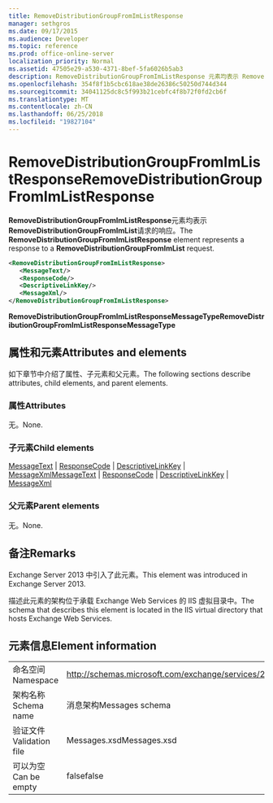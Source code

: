 ```yaml
---
title: RemoveDistributionGroupFromImListResponse
manager: sethgros
ms.date: 09/17/2015
ms.audience: Developer
ms.topic: reference
ms.prod: office-online-server
localization_priority: Normal
ms.assetid: 47505e29-a530-4371-8bef-5fa6026b5ab3
description: RemoveDistributionGroupFromImListResponse 元素均表示 RemoveDistributionGroupFromImList 请求的响应。
ms.openlocfilehash: 354f8f1b5cbc618ae38de26386c50250d744d344
ms.sourcegitcommit: 34041125dc8c5f993b21cebfc4f8b72f0fd2cb6f
ms.translationtype: MT
ms.contentlocale: zh-CN
ms.lasthandoff: 06/25/2018
ms.locfileid: "19827104"
---
```

# <a name="removedistributiongroupfromimlistresponse"></a><span data-ttu-id="75743-103">RemoveDistributionGroupFromImListResponse</span><span class="sxs-lookup"><span data-stu-id="75743-103">RemoveDistributionGroupFromImListResponse</span></span>

<span data-ttu-id="75743-104">**RemoveDistributionGroupFromImListResponse**元素均表示**RemoveDistributionGroupFromImList**请求的响应。</span><span class="sxs-lookup"><span data-stu-id="75743-104">The **RemoveDistributionGroupFromImListResponse** element represents a response to a **RemoveDistributionGroupFromImList** request.</span></span> 
  
```XML
<RemoveDistributionGroupFromImListResponse>
   <MessageText/>
   <ResponseCode/>
   <DescriptiveLinkKey/>
   <MessageXml/>
</RemoveDistributionGroupFromImListResponse>
```

 <span data-ttu-id="75743-105">**RemoveDistributionGroupFromImListResponseMessageType**</span><span class="sxs-lookup"><span data-stu-id="75743-105">**RemoveDistributionGroupFromImListResponseMessageType**</span></span>
## <a name="attributes-and-elements"></a><span data-ttu-id="75743-106">属性和元素</span><span class="sxs-lookup"><span data-stu-id="75743-106">Attributes and elements</span></span>

<span data-ttu-id="75743-107">如下章节中介绍了属性、子元素和父元素。</span><span class="sxs-lookup"><span data-stu-id="75743-107">The following sections describe attributes, child elements, and parent elements.</span></span>
  
### <a name="attributes"></a><span data-ttu-id="75743-108">属性</span><span class="sxs-lookup"><span data-stu-id="75743-108">Attributes</span></span>

<span data-ttu-id="75743-109">无。</span><span class="sxs-lookup"><span data-stu-id="75743-109">None.</span></span>
  
### <a name="child-elements"></a><span data-ttu-id="75743-110">子元素</span><span class="sxs-lookup"><span data-stu-id="75743-110">Child elements</span></span>

<span data-ttu-id="75743-111">[MessageText](messagetext.md) | [ResponseCode](responsecode.md) | [DescriptiveLinkKey](descriptivelinkkey.md) | [MessageXml](messagexml.md)</span><span class="sxs-lookup"><span data-stu-id="75743-111">[MessageText](messagetext.md) | [ResponseCode](responsecode.md) | [DescriptiveLinkKey](descriptivelinkkey.md) | [MessageXml](messagexml.md)</span></span>
  
### <a name="parent-elements"></a><span data-ttu-id="75743-112">父元素</span><span class="sxs-lookup"><span data-stu-id="75743-112">Parent elements</span></span>

<span data-ttu-id="75743-113">无。</span><span class="sxs-lookup"><span data-stu-id="75743-113">None.</span></span>
  
## <a name="remarks"></a><span data-ttu-id="75743-114">备注</span><span class="sxs-lookup"><span data-stu-id="75743-114">Remarks</span></span>

<span data-ttu-id="75743-115">Exchange Server 2013 中引入了此元素。</span><span class="sxs-lookup"><span data-stu-id="75743-115">This element was introduced in Exchange Server 2013.</span></span>
  
<span data-ttu-id="75743-116">描述此元素的架构位于承载 Exchange Web Services 的 IIS 虚拟目录中。</span><span class="sxs-lookup"><span data-stu-id="75743-116">The schema that describes this element is located in the IIS virtual directory that hosts Exchange Web Services.</span></span>
  
## <a name="element-information"></a><span data-ttu-id="75743-117">元素信息</span><span class="sxs-lookup"><span data-stu-id="75743-117">Element information</span></span>

|||
|:-----|:-----|
|<span data-ttu-id="75743-118">命名空间</span><span class="sxs-lookup"><span data-stu-id="75743-118">Namespace</span></span>  <br/> |http://schemas.microsoft.com/exchange/services/2006/messages  <br/> |
|<span data-ttu-id="75743-119">架构名称</span><span class="sxs-lookup"><span data-stu-id="75743-119">Schema name</span></span>  <br/> |<span data-ttu-id="75743-120">消息架构</span><span class="sxs-lookup"><span data-stu-id="75743-120">Messages schema</span></span>  <br/> |
|<span data-ttu-id="75743-121">验证文件</span><span class="sxs-lookup"><span data-stu-id="75743-121">Validation file</span></span>  <br/> |<span data-ttu-id="75743-122">Messages.xsd</span><span class="sxs-lookup"><span data-stu-id="75743-122">Messages.xsd</span></span>  <br/> |
|<span data-ttu-id="75743-123">可以为空</span><span class="sxs-lookup"><span data-stu-id="75743-123">Can be empty</span></span>  <br/> |<span data-ttu-id="75743-124">false</span><span class="sxs-lookup"><span data-stu-id="75743-124">false</span></span>  <br/> |
   

